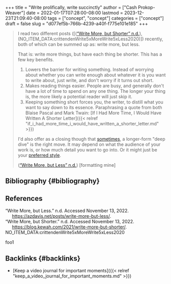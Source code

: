 +++
title = "Write prolifically, write succinctly"
author = ["Cash Prokop-Weaver"]
date = 2022-01-17T07:28:00-08:00
lastmod = 2023-12-23T21:09:40-08:00
tags = ["concept", "concept"]
categories = ["concept"]
draft = false
slug = "d077ef5b-766b-4239-a40f-f775e101e185"
+++

> I read two different posts ([(<a href="#citeproc_bib_item_2">“Write More, but Shorter” n.d.</a>), (NO_ITEM_DATA:crittendenWrite5xMoreWrite5xLess2020)]) recently, both of which can be summed up as: write more, but less.
>
> That is: write more things, but have each thing be shorter. This has a few key benefits.
>
> 1.  Lowers the barrier for writing something. Instead of worrying about whether you can write enough about whatever it is you want to write about, just write, and don't worry if it turns out short.
> 2.  Makes reading things easier. People are busy, and generally don't have a lot of time to spend on any one thing. The longer your thing is, the more likely a potential reader will just skip it.
> 3.  Keeping something short forces you, the writer, to distill what you want to say down to its essence. Paraphrasing a quote from both Blaise Pascal and Mark Twain: [If I Had More Time, I Would Have Written A Shorter Letter]({{< relref "if_i_had_more_time_i_would_have_written_a_shorter_letter.md" >}})
>
> I'd also offer as a closing though that [sometimes](https://azdavis.net/posts/moderation/), a longer-form "deep dive" is the right move. It may depend on what the audience of your work is, or how much detail you want to go into. Or it might just be your [preferred style](https://danluu.com/writing-non-advice/).
>
> (<a href="#citeproc_bib_item_1">“Write More, but Less” n.d.</a>) [formatting mine]


## Bibliography {#bibliography}

## References

<style>.csl-entry{text-indent: -1.5em; margin-left: 1.5em;}</style><div class="csl-bib-body">
  <div class="csl-entry"><a id="citeproc_bib_item_1"></a>“Write More, but Less.” n.d. Accessed November 13, 2022. <a href="https://azdavis.net/posts/write-more-but-less/">https://azdavis.net/posts/write-more-but-less/</a>.</div>
  <div class="csl-entry"><a id="citeproc_bib_item_2"></a>“Write More, but Shorter.” n.d. Accessed November 13, 2022. <a href="https://blog.kewah.com/2021/write-more-but-shorter/">https://blog.kewah.com/2021/write-more-but-shorter/</a>.</div>
  <div class="csl-entry">NO_ITEM_DATA:crittendenWrite5xMoreWrite5xLess2020</div>
</div>

foo1


## Backlinks {#backlinks}

-   [Keep a video journal for important moments]({{< relref "keep_a_video_journal_for_important_moments.md" >}})
